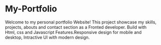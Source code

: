 # My-Portfolio
Welcome to my personal portfolio Website!
This project showcase my skills, projects, abouts and contact section as a Fronted developer. Build with Html, css and Javascript Features.Responsive design for mobile and desktop, Intractive UI with modern design.

